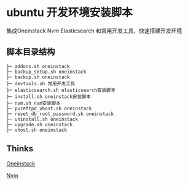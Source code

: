 # ubuntu 开发环境安装脚本

集成Oneinstack Nvm Elasticsearch 和常用开发工具，快速搭建开发环境



## 脚本目录结构

```
├─ addons.sh oneinstack 
├─ backup_setup.sh oneinstack
├─ backup.sh oneinstack
├─ devtools.sh 常用开发工具
├─ elasticsearch.sh elasticsearch安装脚本
├─ install.sh oneinstack安装脚本
├─ nvm.sh nvm安装脚本
├─ pureftpd_vhost.sh oneinstack
├─ reset_db_root_password.sh oneinstack
├─ uninstall.sh oneinstack
├─ upgrade.sh oneinstack
├─ vhost.sh oneinstack

```


## Thinks

[Oneinstack](https://github.com/oneinstack/oneinstack)

[Nvm](https://github.com/nvm-sh/nvm)

